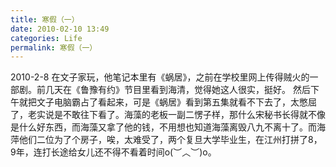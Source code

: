 ```yaml
---
title: 寒假（一）
date: 2010-02-10 13:49
categories: Life
permalink: 寒假（一）
---
```


2010-2-8
在文子家玩，他笔记本里有《蜗居》，之前在学校里网上传得贼火的一部剧。前几天在《鲁豫有约》节目里看到海清，觉得她这人很实，挺好。
然后下午就把文子电脑霸占了看起来，可是《蜗居》看到第五集就看不下去了，太憋屈了，老实说是不敢往下看了。海藻的老板一副二愣子样，那什么宋秘书长得就不像是什么好东西，而海藻又拿了他的钱，不用想也知道海藻离毁八九不离十了。而海萍他们二位为了个房子，唉，太难受了，两个复旦大学毕业生，在江州打拼了8，9年，连打长途给女儿还不得不看着时间o(︶︿︶)o。